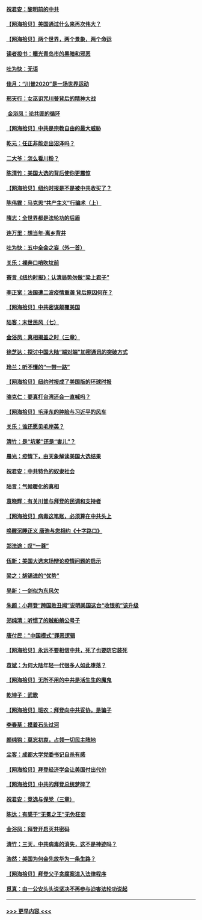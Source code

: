 #### [祝君安：黎明前的中共](../pages/nsc993/n12524071.md?t=11041651) 
#### [【网海拾贝】美国通过什么来再次伟大？](../pages/nsc993/n12523844.md?t=11041651) 
#### [【网海拾贝】两个世界，两个景象，两个命运](../pages/nsc993/n12521419.md?t=11041651) 
#### [读者投书：曝光青岛市的黑暗和邪恶](../pages/nsc993/n12520988.md?t=11041651) 
#### [吐为快：无语](../pages/nsc993/n12518588.md?t=11041651) 
#### [佳月：“川普2020”是一场世界运动](../pages/nsc993/n12518581.md?t=11041651) 
#### [邢天行：女巫诅咒川普背后的精神大战](../pages/nsc993/n12517257.md?t=11041651) 
#### [ 金浴凤：论共匪的循环](../pages/nsc993/n12517133.md?t=11041651) 
#### [【网海拾贝】中共是宗教自由的最大威胁](../pages/nsc993/n12516879.md?t=11041651) 
#### [乾元：任正非能走出沼泽吗？](../pages/nsc993/n12515831.md?t=11041651) 
#### [二大爷：怎么看川粉？](../pages/nsc993/n12515820.md?t=11041651) 
#### [陈清竹：美国大选的背后使你更震惊](../pages/nsc993/n12515589.md?t=11041651) 
#### [【网海拾贝】纽约时报是不是被中共收买了？](../pages/nsc993/n12515122.md?t=11041651) 
#### [陈伟霆：马克思“共产主义”行骗术（上）](../pages/nsc993/n12510217.md?t=11041651) 
#### [隋志：全世界都是法轮功的后盾](../pages/nsc993/n12510636.md?t=11041651) 
#### [连万里：想当年‧离乡背井](../pages/nsc993/n12510623.md?t=11041651) 
#### [吐为快：五中全会之妄（外一首）](../pages/nsc993/n12510470.md?t=11041651) 
#### [关乐：裸奔口哨吹坟前](../pages/nsc993/n12510403.md?t=11041651) 
#### [寄言《纽约时报》：认清局势勿做“梁上君子”](../pages/nsc993/n12510042.md?t=11041651) 
#### [李正宽：法国遭二波疫情重袭 背后原因何在？](../pages/nsc993/n12509971.md?t=11041651) 
#### [【网海拾贝】中共密谋颠覆美国](../pages/nsc993/n12509816.md?t=11041651) 
#### [陆客：末世民风（七）](../pages/nsc993/n12507822.md?t=11041651) 
#### [金浴凤：真相揭盖之时（三章）](../pages/nsc993/n12507804.md?t=11041651) 
#### [徐芝达：探讨中国大陆“端对端”加密通讯的突破方式](../pages/nsc993/n12507682.md?t=11041651) 
#### [玲兰：听不懂的“一带一路”](../pages/nsc993/n12507669.md?t=11041651) 
#### [【网海拾贝】纽约时报成了美国版的环球时报](../pages/nsc993/n12507053.md?t=11041651) 
#### [骆克仁：要真打台湾还会一直喊吗？](../pages/nsc993/n12506843.md?t=11041651) 
#### [【网海拾贝】毛泽东的肿脸与习近平的风车](../pages/nsc993/n12504537.md?t=11041651) 
#### [关乐：谁还愿见毛岸英？](../pages/nsc993/n12503866.md?t=11041651) 
#### [清竹：是“坑爹”还是“害儿”？](../pages/nsc993/n12503034.md?t=11041651) 
#### [晨光：疫情下，由天象解读美国大选结果](../pages/nsc993/n12502536.md?t=11041651) 
#### [祝君安：中共特色的奴隶社会](../pages/nsc993/n12501529.md?t=11041651) 
#### [陆言：气候暖化的真相](../pages/nsc993/n12501183.md?t=11041651) 
#### [袁晓辉：有关川普与拜登的民调和支持者](../pages/nsc993/n12500433.md?t=11041651) 
#### [【网海拾贝】病毒这笔账，必须算在中共头上](../pages/nsc993/n12500320.md?t=11041651) 
#### [唤醒沉睡正义 唐浩与您相约《十字路口》](../pages/nsc993/n12497980.md?t=11041651) 
#### [郑法途：叹“一尊”](../pages/nsc993/n12498837.md?t=11041651) 
#### [伍新：美国大选末场辩论疫情问题的启示](../pages/nsc993/n12498829.md?t=11041651) 
#### [梁之：胡锡进的“优势”](../pages/nsc993/n12498780.md?t=11041651) 
#### [吴新：一剑似为东风欠](../pages/nsc993/n12498772.md?t=11041651) 
#### [朱颜：小拜登“跨国败丑闻”说明美国这台“收银机”该升级](../pages/nsc993/n12498731.md?t=11041651) 
#### [郑纯清：听惯了的贼船艄公号子](../pages/nsc993/n12498721.md?t=11041651) 
#### [唐付民：“中国模式”罪恶逻辑](../pages/nsc993/n12498310.md?t=11041651) 
#### [【网海拾贝】永远不要相信中共，死了也要防它装死](../pages/nsc993/n12498162.md?t=11041651) 
#### [袁斌：为何大陆年轻一代很多人如此堕落？](../pages/nsc993/n12495696.md?t=11041651) 
#### [【网海拾贝】无所不用的中共是活生生的魔鬼](../pages/nsc993/n12495621.md?t=11041651) 
#### [乾坤子：武歌](../pages/nsc993/n12493391.md?t=11041651) 
#### [【网海拾贝】班农：拜登向中共妥协，是骗子](../pages/nsc993/n12492877.md?t=11041651) 
#### [李春草：摸着石头过河](../pages/nsc993/n12491121.md?t=11041651) 
#### [颜纯钩：莫忘初衷，占领一切民主阵地](../pages/nsc993/n12490965.md?t=11041651) 
#### [尘客：成都大学党委书记自杀有感](../pages/nsc993/n12490950.md?t=11041651) 
#### [【网海拾贝】拜登经济学会让美国付出代价](../pages/nsc993/n12489662.md?t=11041651) 
#### [【网海拾贝】中共的拜登总统梦碎了](../pages/nsc993/n12487896.md?t=11041651) 
#### [祝君安：竞选与保党（三章）](../pages/nsc993/n12487258.md?t=11041651) 
#### [陈达：有感于“无冕之王”无免狂妄](../pages/nsc993/n12485133.md?t=11041651) 
#### [金浴凤：拜登开启灭共密码](../pages/nsc993/n12485125.md?t=11041651) 
#### [清竹：三天，中共病毒的消失，这不是神迹吗？](../pages/nsc993/n12485027.md?t=11041651) 
#### [浩然：美国为何会先放华为一条生路？](../pages/nsc993/n12484997.md?t=11041651) 
#### [【网海拾贝】拜登父子贪腐案进入法律程序](../pages/nsc993/n12484957.md?t=11041651) 
#### [觅真：由一公安头头说坚决不再参与迫害法轮功说起](../pages/nsc993/n12484212.md?t=11041651) 

----
#### [ >>> 更早内容 <<< ](../indexes/nsc993-earlier.md)
